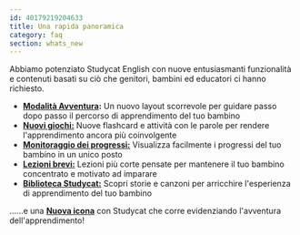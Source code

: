 ```yaml
---
id: 40179219204633
title: Una rapida panoramica
category: faq
section: whats_new
---
```

Abbiamo potenziato Studycat English con nuove entusiasmanti funzionalità e contenuti basati su 
ciò che genitori, bambini ed educatori ci hanno richiesto.

- **[Modalità Avventura](https://help.studycat.com/hc/en-us/articles/40395054430233):** Un nuovo layout scorrevole per guidare passo dopo passo il percorso di apprendimento del tuo bambino
- [**Nuovi giochi:**](https://help.studycat.com/hc/en-us/articles/40396868059161) Nuove flashcard e attività con le parole per rendere l'apprendimento ancora più coinvolgente
- [**Monitoraggio dei progressi:**](https://help.studycat.com/hc/en-us/articles/40392093954585) Visualizza facilmente i progressi del tuo bambino in un unico posto
- [**Lezioni brevi:**](https://help.studycat.com/hc/en-us/articles/40395054430233) Lezioni più corte pensate per mantenere il tuo bambino concentrato e motivato ad imparare
- [**Biblioteca Studycat:**](https://help.studycat.com/hc/en-us/articles/40392018677401) Scopri storie e canzoni per arricchire l'esperienza di apprendimento del tuo bambino

......e una [**Nuova icona**](https://help.studycat.com/hc/en-us/articles/40378210072217) con Studycat che corre evidenziando l'avventura dell'apprendimento!

